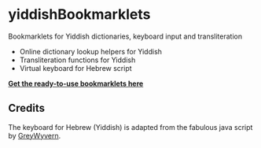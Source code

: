 # yiddishBookmarklets
Bookmarklets for Yiddish dictionaries, keyboard input and transliteration
- Online dictionary lookup helpers for Yiddish
- Transliteration functions for Yiddish
- Virtual keyboard for Hebrew script

**[Get the ready-to-use bookmarklets here](https://pod-o-mart.github.io/yiddishBookmarklets/)**

Credits
-------

The keyboard for Hebrew (Yiddish) is adapted from the fabulous java script by [GreyWyvern](http://www.greywyvern.com/code/javascript/keyboard).
